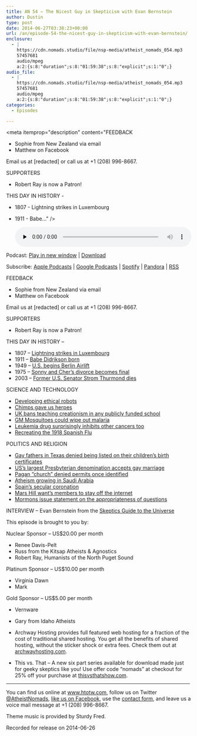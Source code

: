 ```yaml
---
title: AN 54 – The Nicest Guy in Skepticism with Evan Bernstein
author: Dustin
type: post
date: 2014-06-27T03:38:23+00:00
url: /an/episode-54-the-nicest-guy-in-skepticism-with-evan-bernstein/
enclosure:
  - |
    https://cdn.nomads.studio/file/nsp-media/atheist_nomads_054.mp3
    57457681
    audio/mpeg
    a:2:{s:8:"duration";s:8:"01:59:38";s:8:"explicit";s:1:"0";}
audio_file:
  - |
    https://cdn.nomads.studio/file/nsp-media/atheist_nomads_054.mp3
    57457681
    audio/mpeg
    a:2:{s:8:"duration";s:8:"01:59:38";s:8:"explicit";s:1:"0";}
categories:
  - Episodes

---
```

<div itemscope itemtype="http://schema.org/AudioObject">
  <meta itemprop="name" content="Episode 54 &#8211; The Nicest Guy in Skepticism with Evan Bernstein" />
  
  <meta itemprop="uploadDate" content="2014-06-26T21:38:23-06:00" />
  
  <meta itemprop="encodingFormat" content="audio/mpeg" />
  
  <meta itemprop="duration" content="PT1H59M38S" />
  
  <meta itemprop="description" content="FEEDBACK

* Sophie from New Zealand via email
* Matthew on Facebook

Email us at [redacted] or call us at +1 (208) 996-8667.

SUPPORTERS

* Robert Ray is now a Patron!

THIS DAY IN HISTORY -

* 1807 - Lightning strikes in Luxembourg
* 1911 - Babe..." />
  
  <meta itemprop="contentUrl" content="https://dts.podtrac.com/redirect.mp3/cdn.nomads.studio/file/nsp-media/atheist_nomads_054.mp3" />
  
  <meta itemprop="contentSize" content="54.8" />
  </p> 
  
  <div class="powerpress_player" id="powerpress_player_8309">
    <audio class="wp-audio-shortcode" id="audio-5184-53" preload="none" style="width: 100%;" controls="controls"><source type="audio/mpeg" src="https://dts.podtrac.com/redirect.mp3/cdn.nomads.studio/file/nsp-media/atheist_nomads_054.mp3?_=53" /><a href="https://dts.podtrac.com/redirect.mp3/cdn.nomads.studio/file/nsp-media/atheist_nomads_054.mp3">https://dts.podtrac.com/redirect.mp3/cdn.nomads.studio/file/nsp-media/atheist_nomads_054.mp3</a></audio>
  </div>
</div>

<p class="powerpress_links powerpress_links_mp3">
  Podcast: <a href="https://dts.podtrac.com/redirect.mp3/cdn.nomads.studio/file/nsp-media/atheist_nomads_054.mp3" class="powerpress_link_pinw" target="_blank" title="Play in new window" onclick="return powerpress_pinw('https://htotw.com/?powerpress_pinw=5184-podcast');" rel="nofollow">Play in new window</a> | <a href="https://dts.podtrac.com/redirect.mp3/cdn.nomads.studio/file/nsp-media/atheist_nomads_054.mp3" class="powerpress_link_d" title="Download" rel="nofollow" download="atheist_nomads_054.mp3">Download</a>
</p>

<p class="powerpress_links powerpress_subscribe_links">
  Subscribe: <a href="https://podcasts.apple.com/us/podcast/humanists-take-on-the-world/id530050098?mt=2&ls=1" class="powerpress_link_subscribe powerpress_link_subscribe_itunes" target="_blank" title="Subscribe on Apple Podcasts" rel="nofollow">Apple Podcasts</a> | <a href="https://www.google.com/podcasts?feed=aHR0cDovL2F0aGVpc3Rub21hZHMubGlic3luLmNvbS9yc3M%3D" class="powerpress_link_subscribe powerpress_link_subscribe_googleplay" target="_blank" title="Subscribe on Google Podcasts" rel="nofollow">Google Podcasts</a> | <a href="https://open.spotify.com/show/3LzK2xZGike6Tc1GEMtMbr?si=LieN9SNuTpq96smuaUsH8A" class="powerpress_link_subscribe powerpress_link_subscribe_spotify" target="_blank" title="Subscribe on Spotify" rel="nofollow">Spotify</a> | <a href="https://www.pandora.com/podcast/atheist-nomads/PC:10122?corr=62071012&part=ug" class="powerpress_link_subscribe powerpress_link_subscribe_pandora" target="_blank" title="Subscribe on Pandora" rel="nofollow">Pandora</a> | <a href="https://htotw.com/feed/podcast/" class="powerpress_link_subscribe powerpress_link_subscribe_rss" target="_blank" title="Subscribe via RSS" rel="nofollow">RSS</a>
</p>

FEEDBACK

* Sophie from New Zealand via email  
* Matthew on Facebook

Email us at [redacted] or call us at +1 (208) 996-8667.

SUPPORTERS

* Robert Ray is now a Patron!

THIS DAY IN HISTORY &#8211;

* 1807 &#8211; <a href="http://www.history.com/this-day-in-history/lightning-strikes-in-luxembourg" target="_blank" rel="noopener">Lightning strikes in Luxembourg</a>  
* 1911 &#8211; <a href="http://www.history.com/this-day-in-history/babe-didrikson-born" target="_blank" rel="noopener">Babe Didrikson born</a>  
* 1949 &#8211; <a href="http://www.history.com/this-day-in-history/us-begins-berlin-airlift" target="_blank" rel="noopener">U.S. begins Berlin Airlift</a>  
* 1975 &#8211; <a href="http://www.history.com/this-day-in-history/sonny-and-chers-divorce-becomes-final" target="_blank" rel="noopener">Sonny and Cher&#8217;s divorce becomes final</a>  
* 2003 &#8211; <a href="http://www.history.com/this-day-in-history/former-us-senator-strom-thurmond-dies" target="_blank" rel="noopener">Former U.S. Senator Strom Thurmond dies</a>

SCIENCE AND TECHNOLOGY

* <a href="http://www.timesunion.com/business/article/RPI-researchers-design-robots-to-do-the-right-5569624.php" target="_blank" rel="noopener">Developing ethical robots</a>  
* <a href="http://mbe.oxfordjournals.org/content/early/2014/06/04/molbev.msu185" target="_blank" rel="noopener">Chimps gave us herpes</a>  
* <a href="http://www.rawstory.com/rs/2014/06/20/uk-bans-teaching-of-creationism-in-any-school-that-receives-public-funding/" target="_blank" rel="noopener">UK bans teaching creationism in any publicly funded school</a>  
* <a href="http://www.iflscience.com/health-and-medicine/gm-mosquitos-could-eradicate-wild-populations-only-producing-male-offspring" target="_blank" rel="noopener">GM Mosquitoes could wipe out malaria</a>  
* <a href="http://www.sciencedaily.com/releases/2014/06/140611132034.htm" target="_blank" rel="noopener">Leukemia drug surprisingly inhibits other cancers too</a>  
* <a href="http://www.iflscience.com/health-and-medicine/controversial-study-created-airborne-virus-similar-1918-pandemic-influenza-virus" target="_blank" rel="noopener">Recreating the 1918 Spanish Flu</a>

POLITICS AND RELIGION

* <a href="http://thenewcivilrightsmovement.com/judge-gay-fathers-names-cannot-appear-on-their-biological-childrens-birth-certificates/discrimination/2014/06/17/89392" target="_blank" rel="noopener">Gay fathers in Texas denied being listed on their children’s birth certificates</a>  
* <a href="http://thinkprogress.org/lgbt/2014/06/19/3451183/nations-largest-presbyterian-denomination-now-allows-same-sex-marriage/" target="_blank" rel="noopener">US’s largest Presbyterian denomination accepts gay marriage</a>  
* <a href="http://www.arkansasmatters.com/story/d/story/pagan-high-priest-alleges-discrimination-by-beebe/29241/KLQvKWVKHUOlpM3rIWRMOg" target="_blank" rel="noopener">Pagan “church” denied permits once identified</a>  
* <a href="http://www.salon.com/2014/06/12/atheism_explodes_in_saudi_arabia_where_just_talking_about_atheism_is_illegal_partner/" target="_blank" rel="noopener">Atheism growing in Saudi Arabia</a>  
* <a href="http://www.ewtnnews.com/catholic-news/World.php?id=10186" target="_blank" rel="noopener">Spain’s secular coronation</a>  
* <a href="http://slog.thestranger.com/slog/archives/2014/06/16/an-embattled-mark-driscoll-urges-mars-hill-churchgoers-to-stay-off-the-internet-because-its-all-shenanigans" target="_blank" rel="noopener">Mars Hill want’s members to stay off the internet</a>  
* <a href="http://kutv.com/news/top-stories/stories/vid_12081.shtml" target="_blank" rel="noopener">Mormons issue statement on the appropriateness of questions</a>

INTERVIEW &#8211; Evan Bernstein from the <a href="http://www.theskepticsguide.org/" target="_blank" rel="noopener">Skeptics Guide to the Universe</a>

This episode is brought to you by:

Nuclear Sponsor &#8211; US$20.00 per month  
* Renee Davis-Pelt  
* Russ from the Kitsap Atheists & Agnostics  
* Robert Ray, Humanists of the North Puget Sound

Platinum Sponsor – US$10.00 per month  
* Virginia Dawn  
* Mark

Gold Sponsor – US$5.00 per month  
* Vernware  
* Gary from Idaho Atheists

* Archway Hosting provides full featured web hosting for a fraction of the cost of traditional shared hosting. You get all the benefits of shared hosting, without the sticker shock or extra fees. Check them out at <a href="http://archwayhosting.com/" target="_blank" rel="noopener">archwayhosting.com</a>.  
* This vs. That &#8211; A new six part series available for download made just for geeky skeptics like you! Use offer code &#8220;nomads&#8221; at checkout for 25% off your purchase at <a href="http://www.thisvsthatshow.com/" target="_blank" rel="noopener">thisvsthatshow.com</a>.

<hr width="500" />

You can find us online at <a href="https://www.htotw.com/" target="_blank" rel="noopener">www.htotw.com</a>, follow us on Twitter <a href="https://htotw.com/twitter" target="_blank" rel="noopener">@AtheistNomads</a>, <a href="https://htotw.com/facebook" target="_blank" rel="noopener">like us on Facebook</a>, use the [contact form](https://htotw.com/contact), and leave us a voice mail message at +1 (208) 996-8667.

Theme music is provided by Sturdy Fred.

Recorded for release on 2014-06-26